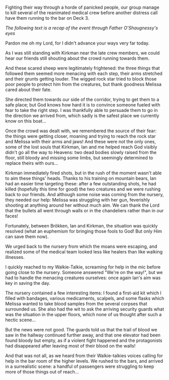 Fighting their way through a horde of panicked people, our group manage to kill
several of the reanimated medical crew before another distress call have them
running to the bar on Deck 3.

_The following text is a recap of the event through Father O'Shaugnessy's eyes_

Pardon me oh my Lord, for I didn't advance your ways very far today.

As I was still standing with Kirkman near the late crew members, we could hear
our friends still shouting about the crowd running towards them.

And these scared sheep were legitimately frightened: the three things that
followed them seemed more menacing with each step, their arms stretched and
their grunts getting louder. The wigged rock star tried to block those poor
people to protect him from the creatures, but thank goodness Melissa cared about
their fate.

She directed them towards our side of the corridor, trying to get them to a safe
place; but God knows how hard it is to convince someone fueled with fear to take
the right step. I was thankfully able to persuade them to go in the direction we
arrived from, which sadly is the safest place we currently know on this boat...

Once the crowd was dealt with, we remembered the source of their fear: the
things were getting closer, moaning and trying to reach the rock star and
Melissa with their arms and jaws! And these were not the only ones, some of the
lost souls that Kirkman, Ian and me helped reach God visibly didn't go all the
way to Heavens: two dead bodies slowly raised from the floor, still bloody and
missing some limbs, but seemingly determined to replace theirs with ours...

Kirkman immediately fired shots, but in the rush of the moment wasn't able to
aim these things' heads. Thanks to his training on mountain bears, Ian had an
easier time targeting these: after a few outstanding shots, he had killed
(hopefully this time for good) the two creatures and we were rushing back to our
friends. And although some noise was coming from the nursery, they needed our
help: Melissa was struggling with her gun, feverishly shooting at anything
around her without much aim. We can thank the Lord that the bullets all went
through walls or in the chandeliers rather than in our faces!

Fortunately, between Brökken, Ian and Kirkman, the situation was quickly
resolved (what an euphemism for bringing those fools to God! But only Him can
save them now).

We urged back to the nursery from which the moans were escaping, and realized
some of the medical team looked less like healers than like walking illnesses.

I quickly reached to my Walkie-Talkie, screaming for help in the mic before
going close to the nursery. Someone answered "We're on the way!", but we had to
handle the menacing creatures ourselves: once again Ian's aim was key in saving
the day.

The nursery contained a few interesting items: I found a first-aid kit which
I filled with bandages, various medicaments, scalpels, and some flasks which
Melissa wanted to take blood samples from the several corpses that surrounded
us. She also had the wit to ask the arriving security guards what was the
situation in the upper floors, which none of us thought after such a hectic
scene...

But the news were not good. The guards told us that the trail of blood we saw in
the hallway continued further away, and that one elevator had been found bloody
but empty, as if a violent fight happened and the protagonists had disappeared
after leaving most of their blood on the walls!

And that was not all, as we heard from their Walkie-talkies voices calling for
help in the bar room of the higher levels. We rushed to the bars, and arrived in
a surrealistic scene: a handful of passengers were struggling to keep more of
those things out of reach...

